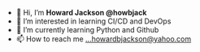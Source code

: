 - 👋 Hi, I’m <B> Howard Jackson @howbjack </B>
- 👀 I’m interested in learning CI/CD and DevOps 
- 🌱 I’m currently learning Python and Github 
- 📫 How to reach me ...howardbjackson@yahoo.com

<!---
howbjack/howbjack is a ✨ special ✨ repository because its `README.md` (this file) appears on your GitHub profile.
You can click the Preview link to take a look at your changes.
--->
